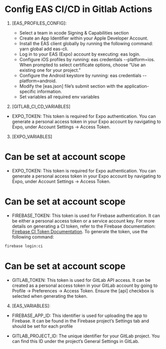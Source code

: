 # Config EAS CI/CD in Gitlab Actions

1. [EAS_PROFILES_CONFIG]: 
	-   Select a team in xcode Signing & Capabilities section
	-	Create an App Identifier within your Apple Developer Account.
	-	Install the EAS client globally by running the following command: yarn global add eas-cli.
	-	Log in to your EAS (Expo) account by executing: eas login.
	-	Configure iOS profiles by running: eas credentials --platform=ios. When prompted to select certificate options, choose “Use an existing one for your project.”
	-	Configure the Android keystore by running: eas credentials --platform=android.
	-	Modify the [eas.json] file’s submit section with the application-specific information.
	-	Set variables all required env variables

2. [GITLAB_CI_CD_VARIABLES]

-	EXPO_TOKEN: This token is required for Expo authentication. You can generate a personal access token in your Expo account by navigating to Expo, under Account Settings -> Access Token.


3. [EXPO_VARIABLES]

# Can be set at account scope
-	EXPO_TOKEN: This token is required for Expo authentication. You can generate a personal access token in your Expo account by navigating to Expo, under Account Settings -> Access Token. 

# Can be set at account scope
-	FIREBASE_TOKEN: This token is used for Firebase authentication. It can be either a personal access token or a service account key. For more details on generating a CI token, refer to the Firebase documentation: [Firebase CI Token Documentation](https://firebase.google.com/docs/cli#cli-ci-systems). To generate the token, use the following command:

```bash
firebase login:ci
```

# Can be set at account scope
-	GITLAB_TOKEN: This token is used for GitLab API access. It can be created as a personal access token in your GitLab account by going to Profile -> Preferences -> Access Token. Ensure the [api] checkbox is selected when generating the token.


4. [EAS_VARIABLES]:
-	FIREBASE_APP_ID: This identifier is used for uploading the app to Firebase. It can be found in the Firebase project’s Settings tab and should be set for each profile

- GITLAB_PROJECT_ID: The unique identifier for your GitLab project. You can find this ID under the project’s General Settings in GitLab.